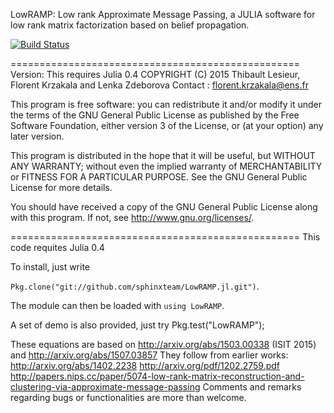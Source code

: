 LowRAMP: Low rank Approximate Message Passing, a JULIA software for
low rank matrix factorization based on belief propagation.

[![Build Status](https://travis-ci.org/krzakala/LowRAMP.jl.svg?branch=master)](https://travis-ci.org/krzakala/LowRAMP.jl)


==================================================
Version: This requires Julia 0.4
COPYRIGHT (C) 2015 Thibault Lesieur, Florent Krzakala and Lenka Zdeborova
Contact : florent.krzakala@ens.fr

This program is free software: you can redistribute it and/or modify it under the terms of the GNU General Public License as published by the Free Software Foundation, either version 3 of the License, or (at your option) any later version.

This program is distributed in the hope that it will be useful, but WITHOUT ANY WARRANTY; without even the implied warranty of MERCHANTABILITY or FITNESS FOR A PARTICULAR PURPOSE.  See the GNU General Public License for more details.

You should have received a copy of the GNU General Public License along with this program.  If not, see <http://www.gnu.org/licenses/>.

==================================================
This code requites Julia 0.4

To install, just write

`Pkg.clone("git://github.com/sphinxteam/LowRAMP.jl.git")`.

The module can then be loaded with `using LowRAMP`. 

A set of demo is also provided, just try Pkg.test("LowRAMP");

These equations are based on http://arxiv.org/abs/1503.00338 (ISIT 2015) and http://arxiv.org/abs/1507.03857
They follow from earlier works: 
http://arxiv.org/abs/1402.2238
http://arxiv.org/pdf/1202.2759.pdf
http://papers.nips.cc/paper/5074-low-rank-matrix-reconstruction-and-clustering-via-approximate-message-passing
Comments and remarks regarding bugs or functionalities are more than welcome.
